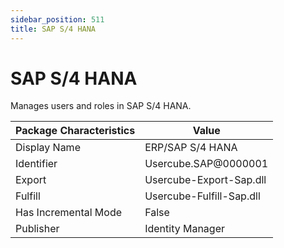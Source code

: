 ```yaml
---
sidebar_position: 511
title: SAP S/4 HANA
---
```


# SAP S/4 HANA

Manages users and roles in SAP S/4 HANA.

| Package Characteristics | Value |
| --- | --- |
| Display Name | ERP/SAP S/4 HANA |
| Identifier | Usercube.SAP@0000001 |
| Export | Usercube-Export-Sap.dll |
| Fulfill | Usercube-Fulfill-Sap.dll |
| Has Incremental Mode | False |
| Publisher | Identity Manager |